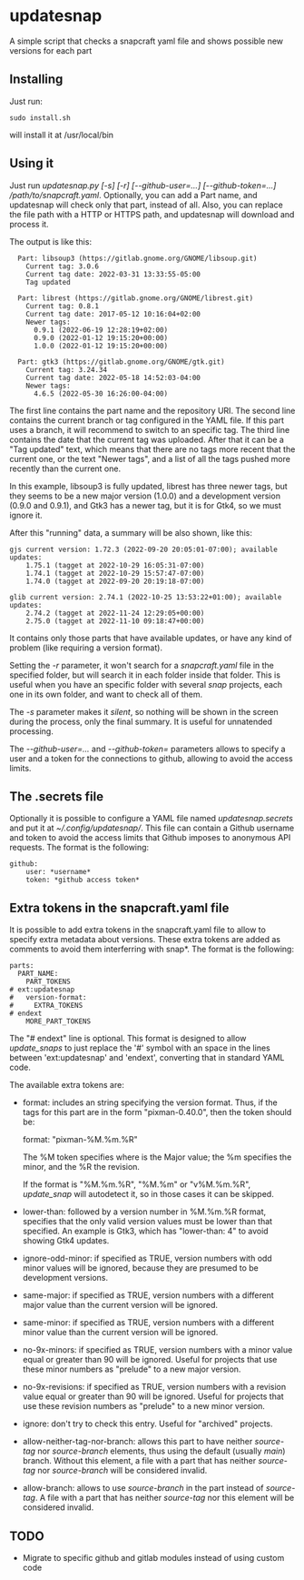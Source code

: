 # updatesnap

A simple script that checks a snapcraft yaml file and shows possible new versions for each part

## Installing

Just run:

    sudo install.sh

will install it at /usr/local/bin

## Using it

Just run *updatesnap.py [-s] [-r] [--github-user=...] [--github-token=...] /path/to/snapcraft.yaml*.
Optionally, you can add a Part name, and updatesnap will check only that part, instead of all. Also,
you can replace the file path with a HTTP or HTTPS path, and updatesnap will download and process it.

The output is like this:

```
  Part: libsoup3 (https://gitlab.gnome.org/GNOME/libsoup.git)
    Current tag: 3.0.6
    Current tag date: 2022-03-31 13:33:55-05:00
    Tag updated

  Part: librest (https://gitlab.gnome.org/GNOME/librest.git)
    Current tag: 0.8.1
    Current tag date: 2017-05-12 10:16:04+02:00
    Newer tags:
      0.9.1 (2022-06-19 12:28:19+02:00)
      0.9.0 (2022-01-12 19:15:20+00:00)
      1.0.0 (2022-01-12 19:15:20+00:00)

  Part: gtk3 (https://gitlab.gnome.org/GNOME/gtk.git)
    Current tag: 3.24.34
    Current tag date: 2022-05-18 14:52:03-04:00
    Newer tags:
      4.6.5 (2022-05-30 16:26:00-04:00)

```

The first line contains the part name and the repository URI.
The second line contains the current branch or tag configured in the YAML file.
If this part uses a branch, it will recommend to switch to an specific tag.
The third line contains the date that the current tag was uploaded.
After that it can be a "Tag updated" text, which means that there are
no tags more recent that the current one, or the text "Newer tags", and
a list of all the tags pushed more recently than the current one.

In this example, libsoup3 is fully updated, librest has three newer tags,
but they seems to be a new major version (1.0.0) and a development version
(0.9.0 and 0.9.1), and Gtk3 has a newer tag, but it is for Gtk4, so we
must ignore it.

After this "running" data, a summary will be also shown, like this:

```
gjs current version: 1.72.3 (2022-09-20 20:05:01-07:00); available updates:
    1.75.1 (tagget at 2022-10-29 16:05:31-07:00)
    1.74.1 (tagget at 2022-10-29 15:57:47-07:00)
    1.74.0 (tagget at 2022-09-20 20:19:18-07:00)

glib current version: 2.74.1 (2022-10-25 13:53:22+01:00); available updates:
    2.74.2 (tagget at 2022-11-24 12:29:05+00:00)
    2.75.0 (tagget at 2022-11-10 09:18:47+00:00)
```

It contains only those parts that have available updates, or have any kind
of problem (like requiring a version format).

Setting the *-r* parameter, it won't search for a *snapcraft.yaml* file in
the specified folder, but will search it in each folder inside that folder.
This is useful when you have an specific folder with several *snap* projects,
each one in its own folder, and want to check all of them.

The *-s* parameter makes it *silent*, so nothing will be shown in the screen
during the process, only the final summary. It is useful for unnatended
processing.

The *--github-user=...* and *--github-token=* parameters allows to specify a
user and a token for the connections to github, allowing to avoid the access
limits.

## The .secrets file

Optionally it is possible to configure a YAML file named *updatesnap.secrets* and put it
at *~/.config/updatesnap/*. This file can contain a Github username and token to
avoid the access limits that Github imposes to anonymous API requests. The format
is the following:

```
github:  
    user: *username*  
    token: *github access token*
```

## Extra tokens in the snapcraft.yaml file

It is possible to add extra tokens in the snapcraft.yaml file to allow to specify
extra metadata about versions. These extra tokens are added as comments to avoid
them interferring with snap*. The format is the following:

```
parts:
  PART_NAME:
    PART_TOKENS
# ext:updatesnap
#   version-format:
#     EXTRA_TOKENS
# endext
    MORE_PART_TOKENS
```

The "# endext" line is optional. This format is designed to allow *update_snaps* to
just replace the '#' symbol with an space in the lines between 'ext:updatesnap' and
'endext', converting that in standard YAML code.

The available extra tokens are:

* format: includes an string specifying the version format. Thus, if the tags for this
  part are in the form "pixman-0.40.0", then the token should be:

    format: "pixman-%M.%m.%R"

  The %M token specifies where is the Major value; the %m specifies the minor, and
  the %R the revision.

  If the format is "%M.%m.%R", "%M.%m" or "v%M.%m.%R", *update_snap* will autodetect
  it, so in those cases it can be skipped.
* lower-than: followed by a version number in %M.%m.%R format, specifies that the only
  valid version values must be lower than that specified. An example is Gtk3, which
  has "lower-than: 4" to avoid showing Gtk4 updates.
* ignore-odd-minor: if specified as TRUE, version numbers with odd minor values will be
  ignored, because they are presumed to be development versions.
* same-major: if specified as TRUE, version numbers with a different major value than the
  current version will be ignored.
* same-minor: if specified as TRUE, version numbers with a different minor value than the
  current version will be ignored.
* no-9x-minors: if specified as TRUE, version numbers with a minor value equal or
  greater than 90 will be ignored. Useful for projects that use these minor numbers
  as "prelude" to a new major version.
* no-9x-revisions: if specified as TRUE, version numbers with a revision value equal or
  greater than 90 will be ignored. Useful for projects that use these revision numbers
  as "prelude" to a new minor version.
* ignore: don't try to check this entry. Useful for "archived" projects.
* allow-neither-tag-nor-branch: allows this part to have neither *source-tag* nor
  *source-branch* elements, thus using the default (usually *main*) branch. Without
  this element, a file with a part that has neither *source-tag* nor *source-branch*
  will be considered invalid.
* allow-branch: allows to use *source-branch* in the part instead of *source-tag*.
  A file with a part that has neither *source-tag* nor this element will be considered
  invalid.

## TODO

* Migrate to specific github and gitlab modules instead of using custom code

